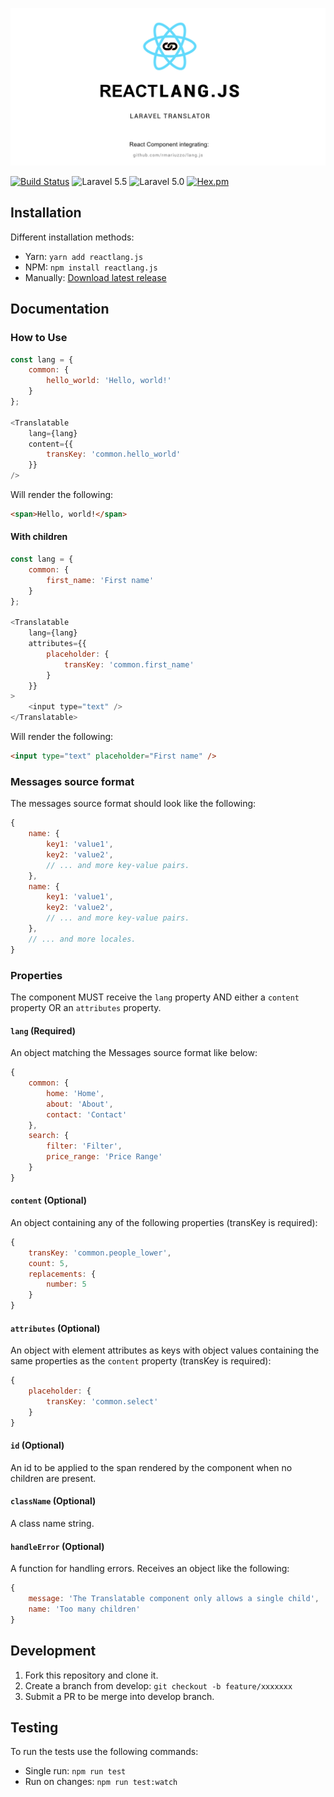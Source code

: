 ![reactlang.js – React.js localization component based on Laravel's Lang and integrating Lang.js.](banner.jpg)

[![Build Status](https://travis-ci.org/amogower/reactlang.js.svg)](https://travis-ci.org/amogower/reactlang.js)
![Laravel 5.5](https://img.shields.io/badge/Laravel-5.5-f4645f.svg)
![Laravel 5.0](https://img.shields.io/badge/Laravel-5.0-f4645f.svg)
[![Hex.pm](https://img.shields.io/hexpm/l/plug.svg)](https://raw.githubusercontent.com/amogower/reactlang.js/master/LICENSE)

## Installation

Different installation methods:

 - Yarn: `yarn add reactlang.js`
 - NPM: `npm install reactlang.js`
 - Manually: [Download latest release](https://github.com/amogower/reactlang.js/releases/latest)

## Documentation

### How to Use

```js
const lang = {
    common: {
        hello_world: 'Hello, world!'
    }
};

<Translatable
    lang={lang}
    content={{
        transKey: 'common.hello_world'
    }}
/>
```

Will render the following:

```html
<span>Hello, world!</span>
```

#### With children

```js
const lang = {
    common: {
        first_name: 'First name'
    }
};

<Translatable
    lang={lang}
    attributes={{
        placeholder: {
            transKey: 'common.first_name'
        }
    }}
>
    <input type="text" />
</Translatable>
```

Will render the following:

```html
<input type="text" placeholder="First name" />
```

### Messages source format

The messages source format should look like the following:

```js
{
    name: {
        key1: 'value1',
        key2: 'value2',
        // ... and more key-value pairs.
    },
    name: {
        key1: 'value1',
        key2: 'value2',
        // ... and more key-value pairs.
    },
    // ... and more locales.
}
```

### Properties

The component MUST receive the `lang` property AND either a `content` property OR an `attributes` property.

#### `lang` (Required)

An object matching the Messages source format like below:

```js
{
    common: {
        home: 'Home',
        about: 'About',
        contact: 'Contact'
    },
    search: {
        filter: 'Filter',
        price_range: 'Price Range'
    }
}
```

#### `content` (Optional)

An object containing any of the following properties (transKey is required):

```js
{
    transKey: 'common.people_lower',
    count: 5,
    replacements: {
        number: 5
    }
}
```

#### `attributes` (Optional)

An object with element attributes as keys with object values containing the same properties as the `content` property (transKey is required):

```js
{
    placeholder: {
        transKey: 'common.select'
    }
}
```

#### `id` (Optional)

An id to be applied to the span rendered by the component when no children are present.

#### `className` (Optional)

A class name string.

#### `handleError` (Optional)

A function for handling errors.  Receives an object like the following:

```js
{
    message: 'The Translatable component only allows a single child',
    name: 'Too many children'
}
```

## Development

 1. Fork this repository and clone it.
 2. Create a branch from develop: `git checkout -b feature/xxxxxxx`
 3. Submit a PR to be merge into develop branch.

## Testing

To run the tests use the following commands:

 - Single run: `npm run test`
 - Run on changes: `npm run test:watch`
